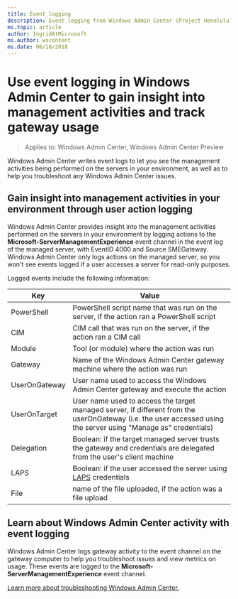 ```yaml
---
title: Event logging
description: Event logging from Windows Admin Center (Project Honolulu)
ms.topic: article
author: IngridAtMicrosoft
ms.author: wscontent
ms.date: 06/18/2018
---
```


# Use event logging in Windows Admin Center to gain insight into management activities and track gateway usage

>Applies to: Windows Admin Center, Windows Admin Center Preview

Windows Admin Center writes event logs to let you see the management activities being performed on the servers in your environment, as well as to help you troubleshoot any Windows Admin Center issues.

## Gain insight into management activities in your environment through user action logging

Windows Admin Center provides insight into the management activities performed on the servers in your environment by logging actions to the **Microsoft-ServerManagementExperience** event channel in the event log of the managed server, with EventID 4000 and Source SMEGateway. Windows Admin Center only logs actions on the managed server, so you won't see events logged if a user accesses a server for read-only purposes.

Logged events include the following information:

| Key           | Value                                                                                              |
|---------------|----------------------------------------------------------------------------------------------------|
| PowerShell    | PowerShell script name that was run on the server, if the action ran a PowerShell script |
| CIM           | CIM call that was run on the server, if the action ran a CIM call                        |
| Module        | Tool (or module) where the action was run                                                     |
| Gateway       | Name of the Windows Admin Center gateway machine where the action was run                     |
| UserOnGateway | User name used to access the Windows Admin Center gateway and execute the action                    |
| UserOnTarget  | User name used to access the target managed server, if different from the userOnGateway (i.e. the user accessed using the server using "Manage as" credentials) |
| Delegation    | Boolean: if the target managed server trusts the gateway and credentials are delegated from the user's client machine             |
| LAPS          | Boolean: if the user accessed the server using [LAPS](/previous-versions/mt227395(v=msdn.10)) credentials                          |
| File          | name of the file uploaded, if the action was a file upload                                |

## Learn about Windows Admin Center activity with event logging

Windows Admin Center logs gateway activity to the event channel on the gateway computer to help you troubleshoot issues and view metrics on usage. These events are logged to the **Microsoft-ServerManagementExperience** event channel.

[Learn more about troubleshooting Windows Admin Center.](../support/troubleshooting.md)
